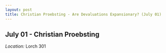 ```yaml
---
layout: post
title: Christian Proebsting - Are Devaluations Expansionary? (July 01)
---
```

## July 01 - Christian Proebsting

*Location:* Lorch 301



